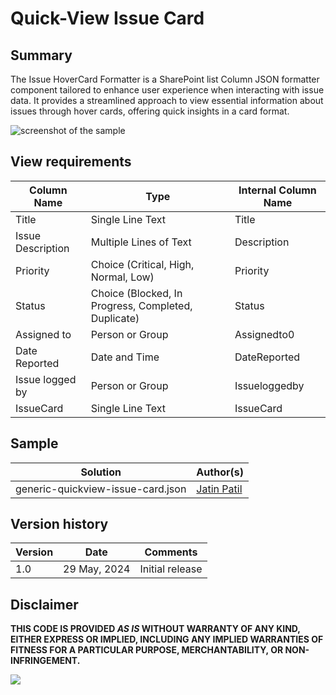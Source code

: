 # Quick-View Issue Card

## Summary

The Issue HoverCard Formatter is a SharePoint list Column JSON formatter component tailored to enhance user experience when interacting with issue data. It provides a streamlined approach to view essential information about issues through hover cards, offering quick insights in a card format.

![screenshot of the sample](./assets/screenshot.png)

## View requirements

| Column Name         | Type                                   | Internal Column Name |
| ------------------- | -------------------------------------- | -------------------- |
| Title               | Single Line Text                       | Title                |
| Issue Description   | Multiple Lines of Text                 | Description          |
| Priority            | Choice (Critical, High, Normal, Low)   | Priority             |
| Status              | Choice (Blocked, In Progress, Completed, Duplicate)     | Status  |
| Assigned to         | Person or Group                        | Assignedto0          |
| Date Reported       | Date and Time                          | DateReported         |
| Issue logged by     | Person or Group                        | Issueloggedby        |
| IssueCard           | Single Line Text                       | IssueCard            |

## Sample

Solution|Author(s)
--------|---------
generic-quickview-issue-card.json | [Jatin Patil](https://github.com/Jatin-patil)

## Version history

| Version | Date             | Comments        |
| ------- | ---------------- | --------------- |
| 1.0     | 29 May, 2024     | Initial release |

## Disclaimer

**THIS CODE IS PROVIDED _AS IS_ WITHOUT WARRANTY OF ANY KIND, EITHER EXPRESS OR IMPLIED, INCLUDING ANY IMPLIED WARRANTIES OF FITNESS FOR A PARTICULAR PURPOSE, MERCHANTABILITY, OR NON-INFRINGEMENT.**

<img src="https://pnptelemetry.azurewebsites.net/list-formatting/column-samples/generic-quickview-issue-card" />
